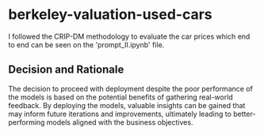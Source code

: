 # berkeley-valuation-used-cars

I followed the CRIP-DM methodology to evaluate the car prices which end to end can be seen on the 'prompt_II.ipynb' file. 

## Decision and Rationale
The decision to proceed with deployment despite the poor performance of the models is based on the potential benefits of gathering real-world feedback. By deploying the models, valuable insights can be gained that may inform future iterations and improvements, ultimately leading to better-performing models aligned with the business objectives.